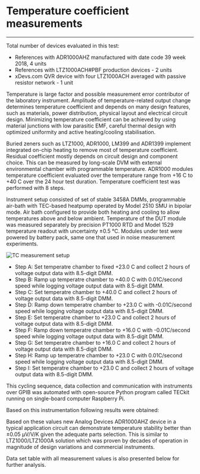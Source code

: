 # Temperature coefficient measurements
---

Total number of devices evaluated in this test:

* References with ADR1000AHZ manufactured with date code 39 week 2018, 4 units
* References with LTZ1000ACH#PBF production devices - 2 units
* xDevs.com QVR device with four LTZ1000ACH averaged with passive resistor network - 1 unit

Temperature is large factor and possible measurement error contributor of the laboratory instrument. Amplitude of temperature-related output change determines temperature coefficient and depends on many design features, such as materials, power distribution, physical layout and electrical circuit design. Minimizing temperature coefficient can be achieved by using material junctions with low parasitic EMF, careful thermal design with optimized uniformity and active heating/cooling stabilisation.

Buried zeners such as LTZ1000, ADR1000, LM399 and ADR1399 implement integrated on-chip heating to remove most of temperature coefficient. Residual coefficient mostly depends on circuit design and component choice. This can be measured by long-scale DVM with external environmental chamber with programmable temperature. ADR1000 modules temperature coefficient evaluated over the temperature range from +16 C to +40 C over the 24 hour test duration. Temperature coefficient test was performed with 8 steps. 

Instrument setup consisted of set of stable 3458A DMMs, programmable air-bath with TEC-based heatpump operated by Model 2510 SMU in bipolar mode. Air bath configured to provide both heating and cooling to allow temperatures above and below ambient. Temperature of the DUT module was measured separately by precision PT1000 RTD and Model 1529 temperature readout with uncertainty &plusmn;0.5 &deg;C. Modules under test were powered by battery pack, same one that used in noise measurement experiments.

![TC measurement setup](https://xdevs.com/doc/xDevs.com/QVRA/tc_setup_blk.png)

* Step A: Set temperatre chamber to fixed +23.0 C and collect 2 hours of voltage output data with 8.5-digit DMM.
* Step B: Ramp up temperatre chamber to +40.0 C with 0.01C/second speed while logging voltage output data with 8.5-digit DMM.
* Step C: Set temperatre chamber to +40.0 C and collect 2 hours of voltage output data with 8.5-digit DMM.
* Step D: Ramp down temperatre chamber to +23.0 C with -0.01C/second speed while logging voltage output data with 8.5-digit DMM.
* Step E: Set temperatre chamber to +23.0 C and collect 2 hours of voltage output data with 8.5-digit DMM.
* Step F: Ramp down temperatre chamber to +16.0 C with -0.01C/second speed while logging voltage output data with 8.5-digit DMM.
* Step G: Set temperatre chamber to +16.0 C and collect 2 hours of voltage output data with 8.5-digit DMM.
* Step H: Ramp up temperatre chamber to +23.0 C with 0.01C/second speed while logging voltage output data with 8.5-digit DMM.
* Step I: Set temperatre chamber to +23.0 C and collect 2 hours of voltage output data with 8.5-digit DMM.

This cycling sequence, data collection and communication with instruments over GPIB was automated with open-source Python program called TECkit running on single-board computer Raspberry Pi. 

Based on this instrumentation following results were obtained:

Based on these values new Analog Devices ADR1000AHZ device in a typical application circuit can demonstrate temperature stability better than &plusmn;0.05 &micro;V/V/K given the adequate parts selection. This is similar to LTZ1000/LTZ1000A solution which was proven by decades of operation in magnitude of design variations and commercial instruments.

Data set table with all measurement values is also presented below for further analysis. 

